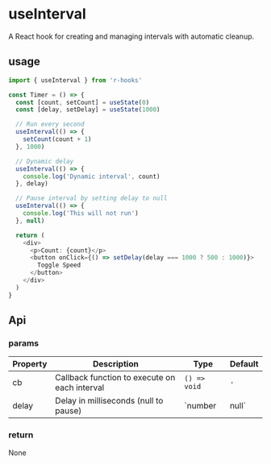 # useInterval

A React hook for creating and managing intervals with automatic cleanup.

## usage

```typescript
import { useInterval } from 'r-hooks'

const Timer = () => {
  const [count, setCount] = useState(0)
  const [delay, setDelay] = useState(1000)

  // Run every second
  useInterval(() => {
    setCount(count + 1)
  }, 1000)

  // Dynamic delay
  useInterval(() => {
    console.log('Dynamic interval', count)
  }, delay)

  // Pause interval by setting delay to null
  useInterval(() => {
    console.log('This will not run')
  }, null)

  return (
    <div>
      <p>Count: {count}</p>
      <button onClick={() => setDelay(delay === 1000 ? 500 : 1000)}>
        Toggle Speed
      </button>
    </div>
  )
}
```

## Api

### params

|Property|Description|Type|Default|
|---|---|---|---|
|cb|Callback function to execute on each interval|`() => void`|`-`|
|delay|Delay in milliseconds (null to pause)|`number | null`|`-`|

### return

None